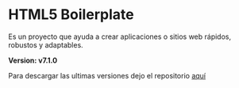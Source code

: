 # HTML5 Boilerplate

Es un proyecto que ayuda a crear aplicaciones o sitios web rápidos, robustos y adaptables.

**Version: v7.1.0**

Para descargar las ultimas versiones dejo el repositorio [aquí](https://html5boilerplate.com/)
